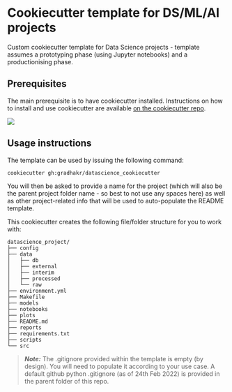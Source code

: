 # Cookiecutter template for DS/ML/AI projects
Custom cookiecutter template for Data Science projects - template assumes a prototyping phase (using Jupyter notebooks) and a productionising phase.

## Prerequisites
The main prerequisite is to have cookiecutter installed. Instructions on how to install and use cookiecutter are available [on the cookiecutter repo](https://github.com/cookiecutter/cookiecutter).

[<img src = https://user-images.githubusercontent.com/6576247/155434119-3815a830-86de-47e7-b534-ee8e14209f7d.png>](https://github.com/cookiecutter/cookiecutter)


## Usage instructions
The template can be used by issuing the following command:
```
cookiecutter gh:gradhakr/datascience_cookiecutter
```

You will then be asked to provide a name for the project (which will also be the parent project folder name - so best to not use any spaces here) as well as other project-related info that will be used to auto-populate the README template.

This cookiecutter creates the following file/folder structure for you to work with:
```
datascience_project/
├── config
├── data
│   ├── db
│   ├── external
│   ├── interim
│   ├── processed
│   └── raw
├── environment.yml
├── Makefile
├── models
├── notebooks
├── plots
├── README.md
├── reports
├── requirements.txt
├── scripts
└── src
```

>_**Note:**_ The .gitignore provided within the template is empty (by design). You will need to populate it according to your use case. A default github python .gitignore (as of 24th Feb 2022) is provided in the parent folder of this repo.

